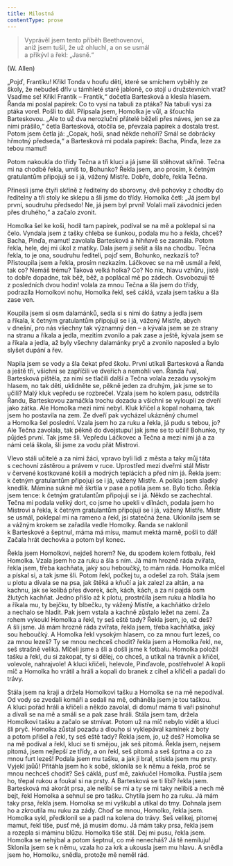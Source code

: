 ```yaml
---
title: Milostná
contentType: prose
---
```


> Vyprávěl jsem tento příběh Beethovenovi,  
> aniž jsem tušil, že už ohluchl, a on se usmál  
> a přikývl a řekl: „Jasně.“

(W. Allen)

„Pojď, Frantíku! Křikl Tonda v houfu dětí, které se smíchem vyběhly ze školy, že nebudeš dřív u támhleté staré jabloně, co stojí u družstevních vrat? Vsaďme se! Křikl Frantík – Frantík,“ dočetla Bartesková a klesla hlasem. Řanda mi poslal papírek: Co to vysí na tabuli za ptáka? Na tabuli vysí za ptáka vorel. Pošli to dál. Připsala jsem, Homolka je vůl, a šťouchla Barteskovou. „Ale to už dva nerozluční přátelé běželi přes náves, jen se za nimi prášilo,“ četla Bartesková, otočila se, převzala papírek a dostala trest. Potom jsem četla já: „Copak, hoši, snad někde nehoří? Smál se dobrácky hřmotný předseda,“ a Bartesková mi podala papírek: Bacha, Pinďa, leze za tebou mamut!

Potom nakoukla do třídy Tečna a tři kluci a já jsme šli stěhovat skříně. Tečna mi na chodbě řekla, umíš to, Bohunko? Řekla jsem, ano prosím, k četným gratulantům připojuji se i já, vážený Mistře. Dobře, dobře, řekla Tečna.

Přinesli jsme čtyři skříně z ředitelny do sborovny, dvě pohovky z chodby do ředitelny a tři stoly ke sklepu a šli jsme do třídy. Homolka četl: „Já jsem byl první, soudruhu předsedo! Ne, já jsem byl první! Volali malí závodníci jeden přes druhého,“ a začalo zvonit.

Homolka šel ke koši, hodil tam papírek, podíval se na mě a poklepal si na čelo. Vyndala jsem z tašky chleba se šunkou, podala mu ho a řekla, chceš? Bacha, Pinďa, mamut! zavolala Bartesková a hihňavě se zasmála. Potom řekla, hele, dej mi úkol z matiky. Dala jsem jí sešit a šla na chodbu. Tečna řekla, to je ona, soudruhu řediteli, pojď sem, Bohunko, nezkazíš to? Přistoupila jsem a řekla, prosím nezkazím. Láčkovec se na mě usmál a řekl, tak co? Nemáš trému? Taková velká holka? Co? No nic, hlavu vzhůru, jistě to dobře dopadne, tak běž, běž, a poplácal mě po zádech. Osvobozuji tě z posledních dvou hodin! volala za mnou Tečna a šla jsem do třídy, podrazila Homolkovi nohu, Homolka řekl, seš cáklá, vzala jsem tašku a šla zase ven.

Koupila jsem si osm dalamánků, sedla si s nimi do šatny a jedla jsem a říkala, k četným gratulantům připojuji se i já, vážený Mistře, abych v dnešní, pro nás všechny tak významný den – a kývala jsem se ze strany na stranu a říkala a jedla, mezitím zvonilo a pak zase a ještě, kývala jsem se a říkala a jedla, až byly všechny dalamánky pryč a zvonilo naposled a bylo slyšet dupání a řev.

Napila jsem se vody a šla čekat před školu. První utíkali Bartesková a Řanda a ještě tři, všichni se zapříčili ve dveřích a nemohli ven. Řanda řval, Bartesková pištěla, za nimi se tlačili další a Tečna volala zezadu vysokým hlasem, no tak děti, uklidněte se, pěkně jeden za druhým, jak jsme se to učili? Malý kluk vepředu se rozbrečel. Vzala jsem ho kolem pasu, odstrčila Řandu, Barteskovou zamáčkla trochu dozadu a všichni se vyloupli ze dveří jako zátka. Ale Homolka mezi nimi nebyl. Kluk křičel a kopal nohama, tak jsem ho postavila na zem. Ze dveří pak vycházel ukázněný chumel a Homolka šel poslední. Vzala jsem ho za ruku a řekla, já pudu s tebou, jo? Ale Tečna zavolala, tak pěkně do dvojstupu! jak jsme se to učili! Bohunko, ty půjdeš první. Tak jsme šli. Vepředu Láčkovec a Tečna a mezi nimi já a za námi celá škola, šli jsme za vodu přát Mistrovi.

Vlevo stáli učitelé a za nimi žáci, vpravo byli lidi z města a taky můj táta s cechovní zástěrou a právem v ruce. Uprostřed mezi dveřmi stál Mistr v červené kostkované košili a modrých teplácích a před ním já. Řekla jsem: k četným gratulantům připojuji se i já, vážený Mistře. A polkla jsem sladký knedlík. Mámina sukně mě škrtila v pase a potila jsem se. Bylo ticho. Řekla jsem tence: k četným gratulantům připojuji se i já. Někdo se zachechtal. Tečna mi podala veliký dort, co jsme ho upekli v dílnách, podala jsem ho Mistrovi a řekla, k četným gratulantům připojuji se i já, vážený Mistře. Mistr se usmál, poklepal mi na rameno a řekl, jsi statečná žena. Uklonila jsem se a vážným krokem se zařadila vedle Homolky. Řanda se naklonil k Barteskové a šeptnul, máma má mísu, mamut mektá marně, pošli to dál! Začala hrát dechovka a potom byl konec.

Řekla jsem Homolkovi, nejdeš horem? Ne, du spodem kolem fotbalu, řekl Homolka. Vzala jsem ho za ruku a šla s ním. Já mám hrozně ráda zvířata, řekla jsem, třeba kachňata, jaký sou heboučký, to mám ráda. Homolka mlčel a pískal si, a tak jsme šli. Potom řekl, počkej tu, a odešel za roh. Stála jsem u plotu a dívala se na psa, jak štěká a kňučí a jak zalezl za altán, a na kachnu, jak se kolíbá přes dvorek, ách, kách, kách, a za ní pajdá osm žlutých kachňat. Jedno přišlo až k plotu, prostrčila jsem ruku a hladila ho a říkala mu, ty bejčku, ty blbečku, ty vážený Mistře, a kachňátko drželo a nechalo se hladit. Pak jsem vstala a kachně zůstalo ležet na zemi. Za rohem vykoukl Homolka a řekl, ty seš eště tady? Řekla jsem, jo, už deš? A šli jsme. Já mám hrozně ráda zvířata, řekla jsem, třeba kachňátka, jaký sou heboučký. A Homolka řekl vysokým hlasem, co za mnou furt lezeš, co za mnou lezeš? Ty se mnou nechceš chodit? řekla jsem a Homolka řekl, ne, seš strašně veliká. Mlčeli jsme a šli a došli jsme k fotbalu. Homolka položil tašku a řekl, du si zakopat, ty si dělej, co chceš, a utíkal na trávník a křičel, volevole, nahrajvole! A kluci křičeli, helevole, Pinďavole, postřehvole! A kopli míč a Homolka ho vrátil a hráli a kopali do branek z cihel a křičeli a padali do trávy.

Stála jsem na kraji a držela Homolkovi tašku a Homolka se na mě nepodíval. Od vody se zvedali komáři a sedali na mě, odháněla jsem je tou taškou. A kluci pořád hráli a křičeli a někdo zavolal, di domu! máma ti vaří psínohu! a dívali se na mě a smáli se a pak zase hráli. Stála jsem tam, držela Homolkovi tašku a začalo se stmívat. Potom už na míč nebylo vidět a kluci šli pryč. Homolka zůstal pozadu a dlouho si vyklepával kamínek z boty a potom přišel a řekl, ty seš eště tady? Řekla jsem, jo, už deš? Homolka se na mě podíval a řekl, kluci se ti smějou, jak seš pitomá. Řekla jsem, nejsem pitomá, jsem nejlepší ze třídy, a on řekl, seš pitomá a seš šprtna a co za mnou furt lezeš! Podala jsem mu tašku, a jak ji bral, stiskla jsem mu prsty. Vyjekl jaůů! Přitáhla jsem ho k sobě, sklonila se k němu a řekla, proč se mnou nechceš chodit? Seš cáklá, pusť mě, zakňučel Homolka. Pustila jsem ho, třepal rukou a foukal si na prsty. A Bartesková se ti líbí? řekla jsem. Bartesková má akorát prsa, ale nelíbí se mi a ty se mi taky nelíbíš a nech mě bejt, řekl Homolka a sehnul se pro tašku. Chytila jsem ho za ruku. Já mám taky prsa, řekla jsem. Homolka se mi vyškubl a utíkal do tmy. Dohnala jsem ho a zkroutila mu ruku za zády. Choď se mnou, Homolko, řekla jsem. Homolka sykl, předklonil se a padl na kolena do trávy. Seš velikej, pitomej mamut, řekl tiše, pusť mě, já musim domu. Já mám taky prsa, řekla jsem a rozepla si máminu blůzu. Homolka tiše stál. Dej mi pusu, řekla jsem. Homolka se nehýbal a potom šeptnul, co mě nenecháš? Já tě nemiluju! Sklonila jsem se k němu, vzala ho za krk a ukousla jsem mu hlavu. A snědla jsem ho, Homolku, snědla, protože mě neměl rád.
